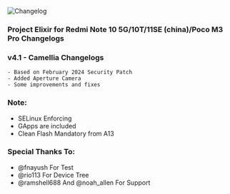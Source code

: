 ![Changelog](https://i.imgur.com/MsgqFFz.png)

### **Project Elixir for Redmi Note 10 5G/10T/11SE (china)/Poco M3 Pro Changelogs**

### v4.1 - Camellia Changelogs
```
- Based on February 2024 Security Patch
- Added Aperture Camera
- Some improvements and fixes
```

### Note: 
- SELinux Enforcing
- GApps are included
- Clean Flash Mandatory from A13

### Special Thanks To:
- @fnayush For Test
- @rio113 For Device Tree
- @ramshell688 And @noah_allen For Support

